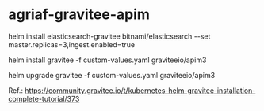 # agriaf-gravitee-apim


helm install elasticsearch-gravitee bitnami/elasticsearch --set master.replicas=3,ingest.enabled=true

helm install gravitee -f custom-values.yaml graviteeio/apim3

helm upgrade gravitee -f custom-values.yaml graviteeio/apim3

Ref.:
https://community.gravitee.io/t/kubernetes-helm-gravitee-installation-complete-tutorial/373
